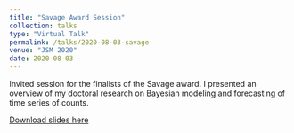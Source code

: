 ```yaml
---
title: "Savage Award Session"
collection: talks
type: "Virtual Talk"
permalink: /talks/2020-08-03-savage
venue: "JSM 2020"
date: 2020-08-03
---
```


Invited session for the finalists of the Savage award. I presented an overview of my doctoral research on Bayesian modeling and forecasting of time series of counts.

[Download slides here](http://lindsayberry.github.io/files/Berry_JSM2020_Savage.pdf)
